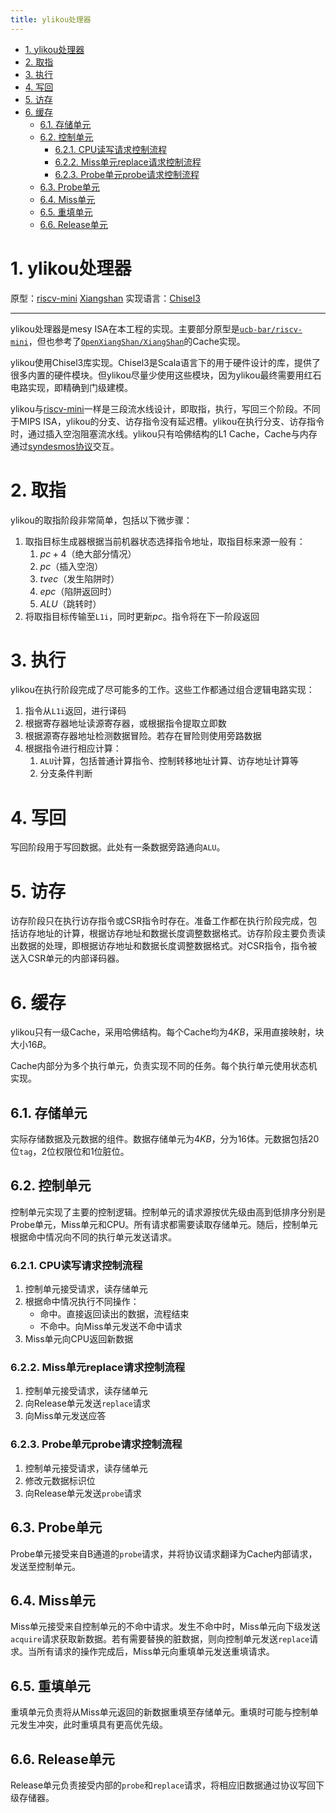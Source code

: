 ```yaml
---
title: ylikou处理器
---
```


- [1. ylikou处理器](#1-ylikou处理器)
- [2. 取指](#2-取指)
- [3. 执行](#3-执行)
- [4. 写回](#4-写回)
- [5. 访存](#5-访存)
- [6. 缓存](#6-缓存)
  - [6.1. 存储单元](#61-存储单元)
  - [6.2. 控制单元](#62-控制单元)
    - [6.2.1. CPU读写请求控制流程](#621-cpu读写请求控制流程)
    - [6.2.2. Miss单元replace请求控制流程](#622-miss单元replace请求控制流程)
    - [6.2.3. Probe单元probe请求控制流程](#623-probe单元probe请求控制流程)
  - [6.3. Probe单元](#63-probe单元)
  - [6.4. Miss单元](#64-miss单元)
  - [6.5. 重填单元](#65-重填单元)
  - [6.6. Release单元](#66-release单元)

# 1. ylikou处理器

原型：[riscv-mini][1] [Xiangshan][2]
实现语言：[Chisel3](https://www.chisel-lang.org/)

[1]: https://github.com/ucb-bar/riscv-mini.git
[2]: https://github.com/OpenXiangShan/XiangShan.git

---

ylikou处理器是mesy ISA在本工程的实现。主要部分原型是[`ucb-bar/riscv-mini`][1]，但也参考了[`OpenXiangShan/XiangShan`][2]的Cache实现。

ylikou使用Chisel3库实现。Chisel3是Scala语言下的用于硬件设计的库，提供了很多内置的硬件模块。但ylikou尽量少使用这些模块，因为ylikou最终需要用红石电路实现，即精确到门级建模。

ylikou与[riscv-mini][1]一样是三段流水线设计，即取指，执行，写回三个阶段。不同于MIPS ISA，ylikou的分支、访存指令没有延迟槽。ylikou在执行分支、访存指令时，通过插入空泡阻塞流水线。ylikou只有哈佛结构的L1 Cache，Cache与内存通过[syndesmos协议](../syndesmos)交互。

# 2. 取指

ylikou的取指阶段非常简单，包括以下微步骤：

1. 取指目标生成器根据当前机器状态选择指令地址，取指目标来源一般有：
   1. $pc+4$（绝大部分情况）
   2. $pc$（插入空泡）
   3. $tvec$（发生陷阱时）
   4. $epc$（陷阱返回时）
   5. $ALU$（跳转时）
2. 将取指目标传输至`L1i`，同时更新$pc$。指令将在下一阶段返回

# 3. 执行

ylikou在执行阶段完成了尽可能多的工作。这些工作都通过组合逻辑电路实现：

1. 指令从`L1i`返回，进行译码
2. 根据寄存器地址读源寄存器，或根据指令提取立即数
3. 根据源寄存器地址检测数据冒险。若存在冒险则使用旁路数据
4. 根据指令进行相应计算：
   1. `ALU`计算，包括普通计算指令、控制转移地址计算、访存地址计算等
   2. 分支条件判断

# 4. 写回

写回阶段用于写回数据。此处有一条数据旁路通向`ALU`。

# 5. 访存

访存阶段只在执行访存指令或CSR指令时存在。准备工作都在执行阶段完成，包括访存地址的计算，根据访存地址和数据长度调整数据格式。访存阶段主要负责读出数据的处理，即根据访存地址和数据长度调整数据格式。对CSR指令，指令被送入CSR单元的内部译码器。

# 6. 缓存

ylikou只有一级Cache，采用哈佛结构。每个Cache均为$4KB$，采用直接映射，块大小$16B$。

Cache内部分为多个执行单元，负责实现不同的任务。每个执行单元使用状态机实现。

## 6.1. 存储单元

实际存储数据及元数据的组件。数据存储单元为$4KB$，分为$16$体。元数据包括$20$位`tag`，$2$位权限位和$1$位脏位。

## 6.2. 控制单元

控制单元实现了主要的控制逻辑。控制单元的请求源按优先级由高到低排序分别是Probe单元，Miss单元和CPU。所有请求都需要读取存储单元。随后，控制单元根据命中情况向不同的执行单元发送请求。

### 6.2.1. CPU读写请求控制流程

1. 控制单元接受请求，读存储单元
2. 根据命中情况执行不同操作：
   - 命中。直接返回读出的数据，流程结束
   - 不命中。向Miss单元发送不命中请求
3. Miss单元向CPU返回新数据

### 6.2.2. Miss单元replace请求控制流程

1. 控制单元接受请求，读存储单元
2. 向Release单元发送`replace`请求
3. 向Miss单元发送应答

### 6.2.3. Probe单元probe请求控制流程

1. 控制单元接受请求，读存储单元
2. 修改元数据标识位
3. 向Release单元发送`probe`请求

## 6.3. Probe单元

Probe单元接受来自B通道的`probe`请求，并将协议请求翻译为Cache内部请求，发送至控制单元。

## 6.4. Miss单元

Miss单元接受来自控制单元的不命中请求。发生不命中时，Miss单元向下级发送`acquire`请求获取新数据。若有需要替换的脏数据，则向控制单元发送`replace`请求。当所有请求的操作完成后，Miss单元向重填单元发送重填请求。

## 6.5. 重填单元

重填单元负责将从Miss单元返回的新数据重填至存储单元。重填时可能与控制单元发生冲突，此时重填具有更高优先级。

## 6.6. Release单元

Release单元负责接受内部的`probe`和`replace`请求，将相应旧数据通过协议写回下级存储器。
